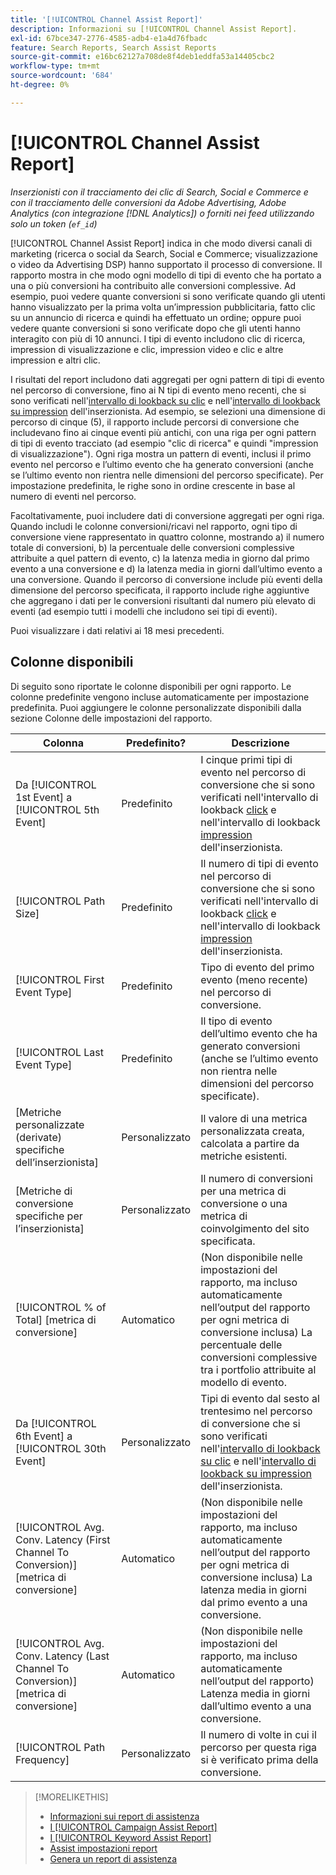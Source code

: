 ```yaml
---
title: '[!UICONTROL Channel Assist Report]'
description: Informazioni su [!UICONTROL Channel Assist Report].
exl-id: 67bce347-2776-4585-adb4-e1a4d76fbadc
feature: Search Reports, Search Assist Reports
source-git-commit: e16bc62127a708de8f4deb1eddfa53a14405cbc2
workflow-type: tm+mt
source-wordcount: '684'
ht-degree: 0%

---
```


# [!UICONTROL Channel Assist Report]

*Inserzionisti con il tracciamento dei clic di Search, Social e Commerce e con il tracciamento delle conversioni da Adobe Advertising, Adobe Analytics (con integrazione [!DNL Analytics]) o forniti nei feed utilizzando solo un token (`ef_id`)*

[!UICONTROL Channel Assist Report] indica in che modo diversi canali di marketing (ricerca o social da Search, Social e Commerce; visualizzazione o video da Advertising DSP) hanno supportato il processo di conversione. Il rapporto mostra in che modo ogni modello di tipi di evento che ha portato a una o più conversioni ha contribuito alle conversioni complessive. Ad esempio, puoi vedere quante conversioni si sono verificate quando gli utenti hanno visualizzato per la prima volta un’impression pubblicitaria, fatto clic su un annuncio di ricerca e quindi
ha effettuato un ordine; oppure puoi vedere quante conversioni si sono verificate dopo che gli utenti hanno interagito con più di 10 annunci. I tipi di evento includono clic di ricerca, impression di visualizzazione e clic, impression video e clic e altre impression e altri clic. <!-- [DSP metrics may show up as "Other Path Length (<length>)" or empty; we're supposed to fill in more values for DSP at some point.] -->

I risultati del report includono dati aggregati per ogni pattern di tipi di evento nel percorso di conversione, fino ai N tipi di evento meno recenti, che si sono verificati nell&#39;[intervallo di lookback su clic](/help/search-social-commerce/glossary.md#c-d) e nell&#39;[intervallo di lookback su impression](/help/search-social-commerce/glossary.md#i-j) dell&#39;inserzionista. Ad esempio, se selezioni una dimensione di percorso di cinque (5), il rapporto include percorsi di conversione che includevano fino ai cinque eventi più antichi, con una riga per ogni pattern di tipi di evento tracciato (ad esempio &quot;clic di ricerca&quot; e quindi &quot;impression di visualizzazione&quot;). Ogni riga mostra un pattern di eventi, inclusi il primo evento nel percorso e l’ultimo evento che ha generato conversioni (anche se l’ultimo evento non rientra nelle dimensioni del percorso specificate). Per impostazione predefinita, le righe sono in ordine crescente in base al numero di eventi nel percorso.

Facoltativamente, puoi includere dati di conversione aggregati per ogni riga. Quando includi le colonne conversioni/ricavi nel rapporto, ogni tipo di conversione viene rappresentato in quattro colonne, mostrando a) il numero totale di conversioni, b) la percentuale delle conversioni complessive attribuite a quel pattern di evento, c) la latenza media in giorno dal primo evento a una conversione e d) la latenza media in giorni dall’ultimo evento a una conversione. Quando il percorso di conversione include più eventi della dimensione del percorso specificata, il rapporto include righe aggiuntive che aggregano i dati per le conversioni risultanti dal numero più elevato di eventi (ad esempio tutti i modelli che includono sei tipi di eventi).

Puoi visualizzare i dati relativi ai 18 mesi precedenti.

## Colonne disponibili

Di seguito sono riportate le colonne disponibili per ogni rapporto. Le colonne predefinite vengono incluse automaticamente per impostazione predefinita. Puoi aggiungere le colonne personalizzate disponibili dalla sezione Colonne delle impostazioni del rapporto.

| Colonna | Predefinito? | Descrizione |
| ---- | ---- | ---- |
| Da [!UICONTROL 1st Event] a [!UICONTROL 5th Event] | Predefinito | I cinque primi tipi di evento nel percorso di conversione che si sono verificati nell&#39;intervallo di lookback [click](/help/search-social-commerce/glossary.md#c-d) e nell&#39;intervallo di lookback [impression](/help/search-social-commerce/glossary.md#i-j) dell&#39;inserzionista. |
| [!UICONTROL Path Size] | Predefinito | Il numero di tipi di evento nel percorso di conversione che si sono verificati nell&#39;intervallo di lookback [click](/help/search-social-commerce/glossary.md#c-d) e nell&#39;intervallo di lookback [impression](/help/search-social-commerce/glossary.md#i-j) dell&#39;inserzionista. |
| [!UICONTROL First Event Type] | Predefinito | Tipo di evento del primo evento (meno recente) nel percorso di conversione. |
| [!UICONTROL Last Event Type] | Predefinito | Il tipo di evento dell’ultimo evento che ha generato conversioni (anche se l’ultimo evento non rientra nelle dimensioni del percorso specificate). |
| \[Metriche personalizzate (derivate) specifiche dell’inserzionista\] | Personalizzato | Il valore di una metrica personalizzata creata, calcolata a partire da metriche esistenti. |
| \[Metriche di conversione specifiche per l’inserzionista\] | Personalizzato | Il numero di conversioni per una metrica di conversione o una metrica di coinvolgimento del sito specificata. |
| [!UICONTROL % of Total] \[metrica di conversione\] | Automatico | (Non disponibile nelle impostazioni del rapporto, ma incluso automaticamente nell’output del rapporto per ogni metrica di conversione inclusa) La percentuale delle conversioni complessive tra i portfolio attribuite al modello di evento. |
| Da [!UICONTROL 6th Event] a [!UICONTROL 30th Event] | Personalizzato | Tipi di evento dal sesto al trentesimo nel percorso di conversione che si sono verificati nell&#39;[intervallo di lookback su clic](/help/search-social-commerce/glossary.md#c-d) e nell&#39;[intervallo di lookback su impression](/help/search-social-commerce/glossary.md#i-j) dell&#39;inserzionista. |
| [!UICONTROL Avg. Conv. Latency (First Channel To Conversion)] \[metrica di conversione\] | Automatico | (Non disponibile nelle impostazioni del rapporto, ma incluso automaticamente nell’output del rapporto per ogni metrica di conversione inclusa) La latenza media in giorni dal primo evento a una conversione. |
| [!UICONTROL Avg. Conv. Latency (Last Channel To Conversion)] \[metrica di conversione\] | Automatico | (Non disponibile nelle impostazioni del rapporto, ma incluso automaticamente nell’output del rapporto) Latenza media in giorni dall’ultimo evento a una conversione. |
| [!UICONTROL Path Frequency] | Personalizzato | Il numero di volte in cui il percorso per questa riga si è verificato prima della conversione. |

>[!MORELIKETHIS]
>
>* [Informazioni sui report di assistenza](assist-report-about.md)
>* [I [!UICONTROL Campaign Assist Report]](campaign-assist-report.md)
>* [I [!UICONTROL Keyword Assist Report]](keyword-assist-report.md)
>* [Assist impostazioni report](assist-report-settings.md)
>* [Genera un report di assistenza](assist-report-generate.md)
